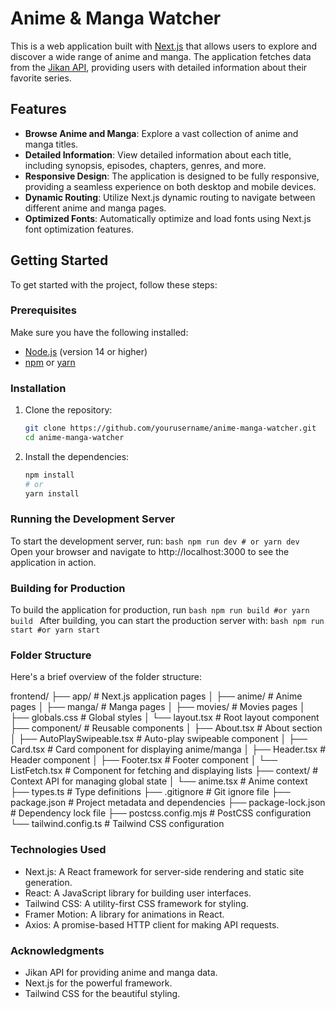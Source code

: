 # Anime & Manga Watcher

This is a web application built with [Next.js](https://nextjs.org) that allows users to explore and discover a wide range of anime and manga. The application fetches data from the [Jikan API](https://jikan.moe), providing users with detailed information about their favorite series.

## Features

- **Browse Anime and Manga**: Explore a vast collection of anime and manga titles.
- **Detailed Information**: View detailed information about each title, including synopsis, episodes, chapters, genres, and more.
- **Responsive Design**: The application is designed to be fully responsive, providing a seamless experience on both desktop and mobile devices.
- **Dynamic Routing**: Utilize Next.js dynamic routing to navigate between different anime and manga pages.
- **Optimized Fonts**: Automatically optimize and load fonts using Next.js font optimization features.

## Getting Started

To get started with the project, follow these steps:

### Prerequisites

Make sure you have the following installed:

- [Node.js](https://nodejs.org/) (version 14 or higher)
- [npm](https://www.npmjs.com/) or [yarn](https://yarnpkg.com/)

### Installation

1. Clone the repository:

   ```bash
   git clone https://github.com/yourusername/anime-manga-watcher.git
   cd anime-manga-watcher
   ```

2. Install the dependencies:

   ```bash
   npm install
   # or
   yarn install
   ```

### Running the Development Server

To start the development server, run:
`bash
    npm run dev
    # or
    yarn dev
    `
Open your browser and navigate to http://localhost:3000 to see the application in action.

### Building for Production

To build the application for production, run
`bash
    npm run build
    #or
    yarn build
    `
After building, you can start the production server with:
`bash
    npm run start
    #or
    yarn start
    `

### Folder Structure

Here's a brief overview of the folder structure:

frontend/
├── app/ # Next.js application pages
│ ├── anime/ # Anime pages
│ ├── manga/ # Manga pages
│ ├── movies/ # Movies pages
│ ├── globals.css # Global styles
│ └── layout.tsx # Root layout component
├── component/ # Reusable components
│ ├── About.tsx # About section
│ ├── AutoPlaySwipeable.tsx # Auto-play swipeable component
│ ├── Card.tsx # Card component for displaying anime/manga
│ ├── Header.tsx # Header component
│ ├── Footer.tsx # Footer component
│ └── ListFetch.tsx # Component for fetching and displaying lists
├── context/ # Context API for managing global state
│ └── anime.tsx # Anime context
├── types.ts # Type definitions
├── .gitignore # Git ignore file
├── package.json # Project metadata and dependencies
├── package-lock.json # Dependency lock file
├── postcss.config.mjs # PostCSS configuration
└── tailwind.config.ts # Tailwind CSS configuration

### Technologies Used

- Next.js: A React framework for server-side rendering and static site generation.
- React: A JavaScript library for building user interfaces.
- Tailwind CSS: A utility-first CSS framework for styling.
- Framer Motion: A library for animations in React.
- Axios: A promise-based HTTP client for making API requests.

### Acknowledgments

- Jikan API for providing anime and manga data.
- Next.js for the powerful framework.
- Tailwind CSS for the beautiful styling.
